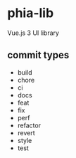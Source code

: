 # phia-lib

Vue.js 3 UI library

## commit types

- build
- chore
- ci
- docs
- feat
- fix
- perf
- refactor
- revert
- style
- test
